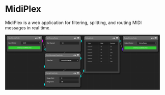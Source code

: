 # MidiPlex

MidiPlex is a web application for filtering, splitting, and routing MIDI messages in real time. 

![MidiPlex Screenshot](mp-screenshot.png?raw=true "Optional Title")
